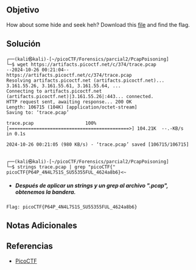## Objetivo
How about some hide and seek heh? Download this [file](https://artifacts.picoctf.net/c/374/trace.pcap) and find the flag.
## Solución
```
┌──(kali㉿kali)-[~/picoCTF/Forensics/parcial2/PcapPoisoning]
└─$ wget https://artifacts.picoctf.net/c/374/trace.pcap    
--2024-10-26 00:21:04--  https://artifacts.picoctf.net/c/374/trace.pcap
Resolving artifacts.picoctf.net (artifacts.picoctf.net)... 3.161.55.26, 3.161.55.61, 3.161.55.64, ...
Connecting to artifacts.picoctf.net (artifacts.picoctf.net)|3.161.55.26|:443... connected.
HTTP request sent, awaiting response... 200 OK
Length: 106715 (104K) [application/octet-stream]
Saving to: ‘trace.pcap’

trace.pcap                   100%[============================================>] 104.21K  --.-KB/s    in 0.1s    

2024-10-26 00:21:05 (980 KB/s) - ‘trace.pcap’ saved [106715/106715]

                                                                                                                  
┌──(kali㉿kali)-[~/picoCTF/Forensics/parcial2/PcapPoisoning]
└─$ strings trace.pcap | grep "picoCTF{"
picoCTF{P64P_4N4L7S1S_SU55355FUL_4624a8b6}<~
```

- ##### Después de aplicar un strings y un grep al archivo ".pcap", obtenemos la bandera.
```
Flag: picoCTF{P64P_4N4L7S1S_SU55355FUL_4624a8b6}
```
## Notas Adicionales
## Referencias
- [PicoCTF](https://play.picoctf.org)